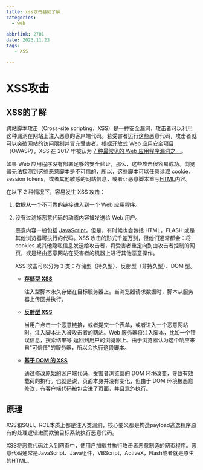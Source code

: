 ```yaml
---
title: xss攻击基础了解
categories:
  - web
  
abbrlink: 2701
date: 2023.11.23
tags: 
   - XSS

---
```


# XSS攻击

## XSS的了解

跨站脚本攻击（Cross-site scripting，XSS）是一种安全漏洞，攻击者可以利用这种漏洞在网站上注入恶意的客户端代码。若受害者运行这些恶意代码，攻击者就可以突破网站的访问限制并冒充受害者。根据开放式 Web 应用安全项目（OWASP），XSS 在 2017 年被认为 [7 种最常见的 Web 应用程序漏洞之一](https://owasp.org/www-project-top-ten/OWASP_Top_Ten_2017/Top_10-2017_A7-Cross-Site_Scripting_(XSS))。

如果 Web 应用程序没有部署足够的安全验证，那么，这些攻击很容易成功。浏览器无法探测到这些恶意脚本是不可信的，所以，这些脚本可以任意读取 cookie，session tokens，或者其他敏感的网站信息，或者让恶意脚本重写[HTML](https://developer.mozilla.org/zh-CN/docs/Glossary/HTML)内容。

在以下 2 种情况下，容易发生 XSS 攻击：

1. 数据从一个不可靠的链接进入到一个 Web 应用程序。

2. 没有过滤掉恶意代码的动态内容被发送给 Web 用户。

   恶意内容一般包括 [JavaScript](https://developer.mozilla.org/zh-CN/docs/Glossary/JavaScript)，但是，有时候也会包括 HTML，FLASH 或是其他浏览器可执行的代码。XSS 攻击的形式千差万别，但他们通常都会：将 cookies 或其他隐私信息发送给攻击者，将受害者重定向到由攻击者控制的网页，或是经由恶意网站在受害者的机器上进行其他恶意操作。

   XSS 攻击可以分为 3 类：存储型（持久型）、反射型（非持久型）、DOM 型。

   - [**存储型 XSS**](https://developer.mozilla.org/zh-CN/docs/Glossary/Cross-site_scripting#存储型_xss)

     注入型脚本永久存储在目标服务器上。当浏览器请求数据时，脚本从服务器上传回并执行。

   - [**反射型 XSS**](https://developer.mozilla.org/zh-CN/docs/Glossary/Cross-site_scripting#反射型_xss)

     当用户点击一个恶意链接，或者提交一个表单，或者进入一个恶意网站时，注入脚本进入被攻击者的网站。Web 服务器将注入脚本，比如一个错误信息，搜索结果等 返回到用户的浏览器上。由于浏览器认为这个响应来自"可信任"的服务器，所以会执行这段脚本。

   - [**基于 DOM 的 XSS**](https://developer.mozilla.org/zh-CN/docs/Glossary/Cross-site_scripting#基于_dom_的_xss)

     通过修改原始的客户端代码，受害者浏览器的 DOM 环境改变，导致有效载荷的执行。也就是说，页面本身并没有变化，但由于 DOM 环境被恶意修改，有客户端代码被包含进了页面，并且意外执行。

     

## 原理

XSS和SQLI、RCE本质上都是注入类漏洞，核心要义都是构造payload逃逸程序原有的处理逻辑进而欺骗目标系统执行恶意代码。

XSS将恶意代码注入到网页中，使用户加载并执行攻击者恶意制造的网页程序。恶意代码通常是JavaScript、Java组件，VBScript，ActiveX，Flash或者就是原生的HTML。


